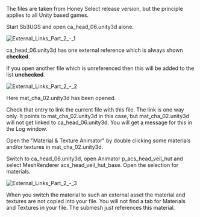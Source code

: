The files are taken from Honey Select release version, but the principle applies to all Unity based games.

Start Sb3UGS and open ca_head_06.unity3d alone.

![External_Links_Part_2_-_1](https://user-images.githubusercontent.com/104311725/167848044-bd3cb1f1-c4c6-4be8-b40b-1a753c4a4320.png)

ca_head_06.unity3d has one external reference which is always shown **checked**.

If you open another file which is unreferenced then this will be added to the list **unchecked**.

![External_Links_Part_2_-_2](https://user-images.githubusercontent.com/104311725/167848161-fc02e148-0286-4df0-b059-a94062854f23.png)

Here mat_cha_02.unity3d has been opened.

Check that entry to link the current file with this file. The link is one way only. It points to mat_cha_02.unity3d in this case, but mat_cha_02.unity3d will not get linked to ca_head_06.unity3d. You will get a message for this in the Log window.

Open the "Material & Texture Animator" by double clicking some materials and/or textures in mat_cha_02.unity3d.

Switch to ca_head_06.unity3d, open Animator p_acs_head_veil_hut and select MeshRenderer acs_head_veil_hut_base. Open the selection for materials.

![External_Links_Part_2_-_3](https://user-images.githubusercontent.com/104311725/167848244-9ddc711a-556d-466f-a157-522484a66145.png)

When you switch the material to such an external asset the material and textures are not copied into your file. You will not find a tab for Materials and Textures in your file. The submesh just references this material.